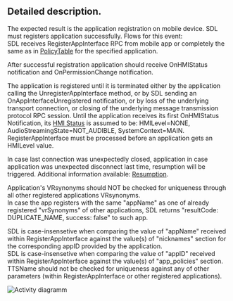 ## Detailed description.
The expected result is the application registration on mobile device. SDL must registers application successfully. Flows for this event:   
SDL receives RegisterAppInterface RPC from mobile app or completely the same as in [PolicyTable](url) for the specified application.

After successful registration application should receive OnHMIStatus notification and OnPermissionChange notification.

The application is registered until it is terminated either by the application calling the UnregisterAppInterface method, or by SDL sending an OnAppInterfaceUnregistered notification, or by loss of the underlying transport connection, or closing of the underlying message transmission protocol RPC session.
Until the application receives its first OnHMIStatus Notification, its [HMI Status](url) is assumed to be: HMILevel=NONE, AudioStreamingState=NOT_AUDIBLE, SystemContext=MAIN. RegisterAppInterface must be processed before an application gets an HMILevel value.

In case last connection was unexpectedly closed, application
in case application was unexpected disconnect last time, resumption will be triggered.
Additional information available: [Resumption](url).

Application's VRsynonyms should NOT be checked for uniqueness through all other registered applications VRsynonyms.   
In case the app registers with the same "appName" as one of already registered "vrSynonyms" of other applications, SDL returns "resultCode: DUPLICATE_NAME, success: false" to such app.

SDL is case-insensetive when comparing the value of "appName" received within RegisterAppInterface against the value(s) of "nicknames" section for the corresponding appID provided by the application.   
SDL is case-insensetive when comparing the value of "appID" received within RegisterAppInterface against the value(s) of "app_policies" section.   
TTSName should not be checked for uniqueness against any of other parameters (within RegisterAppInterface or other registered applications). 

![Activity diagramm](http://www.plantuml.com/plantuml/proxy?src=https://raw.githubusercontent.com/LuxoftAKutsan/sdl_core/feature/application_registration_use_case/docs/use_cases/application_registration/assets/activity_diagramm.puml)
